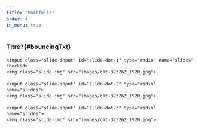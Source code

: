 ```yaml
---
title: "Portfolio"
order: 4
in_menu: true
---
```

### Titre?{#bouncingTxt}

<div class="slider-container">
    <div class="menu">
        <label for="slide-dot-1"></label>
        <label for="slide-dot-2"></label>
        <label for="slide-dot-3"></label>
    </div>

    <input class="slide-input" id="slide-dot-1" type="radio" name="slides" checked>
    <img class="slide-img" src="images/cat-323262_1920.jpg">

    <input class="slide-input" id="slide-dot-2" type="radio" name="slides">
    <img class="slide-img" src="images/cat-323262_1920.jpg">

    <input class="slide-input" id="slide-dot-3" type="radio" name="slides">
    <img class="slide-img" src="images/cat-323262_1920.jpg">

</div> 